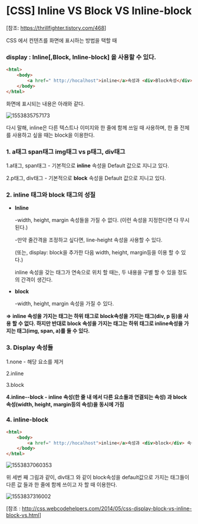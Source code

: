 # [CSS] Inline VS Block VS Inline-block

[참조: <https://thrillfighter.tistory.com/468>]



CSS 에서  컨텐츠를 화면에 표시하는 방법을 택할 때

### display : Inline[,Block, Inline-block] 을 사용할 수 있다.



```html
<html>
    <body>
        <a href=" http://hocalhost">inline</a>속성과 <div>Block속성</div>
    </body>
</html>
```



화면에 표시되는 내용은 아래와 같다.

![1553835757173](C:\Users\ASUS\AppData\Roaming\Typora\typora-user-images\1553835757173.png)



다시 말해, inline은 다른 텍스트나 이미지와 한 줄에 함께 쓰일 때 사용하며, 한 줄 전체를 사용하고 싶을 때는 block을 이용한다.



### 1. a태그 span태그 img태그 vs p태그, div태그

1.a태그, span태그 - 기본적으로 **inline** 속성을 Default 값으로 지니고 있다.

2.p태그, div태그 - 기본적으로 **block** 속성을 Default 값으로 지니고 있다.



### 2. inline 태그와 block 태그의 성질

- **Inline**

  -width, height, margin 속성들을 가질 수 없다. (이런 속성을 지정한다면 다 무시된다.)

  -만약 줄간격을 조정하고 싶다면, line-height 속성을 사용할 수 있다.

   (또는, display: block을 추가한 다음 width, height, margin등을 이용 할 수 있다.)

  inline 속성을 갖는 태그가 연속으로 위치 할 때는, 두 내용을 구별 할 수 있을 정도의 간격이 생긴다.

- **block**

  -width, height, margin 속성을 가질 수 있다.



**=>** **inline 속성을 가지는 태그는 하위 태그로 block속성을 가지는 태그(div, p 등)을 사용 할 수 없다. 하지만 반대로 block 속성을 가지는 태그는 하위 태그로 inline속성을 가지는 태그(img, span, a)를 둘 수 있다.**



### 3. Display 속성들

1.none - 해당 요소를 제거

2.inline

3.block

**4.inline--block - inline 속성(한 줄 내 에서 다른 요소들과 연결되는 속성) 과 block 속성(width, height, margin등의 속성)을 동시에 가짐**



### 4. inline-block 

```html
<html>
    <body>
        <a href=" http://hocalhost">inline</a>속성과 <div>block</div> 속성
    </body>
</html>
```

![1553837060353](C:\Users\ASUS\AppData\Roaming\Typora\typora-user-images\1553837060353.png)



위 세번 째 그림과 같이, div태그 와 같이 block속성을 default값으로 가지는 태그들이 다른 값 들과 한 줄에 함께 쓰이고 자 할 때 이용한다.



![1553837316002](C:\Users\ASUS\AppData\Roaming\Typora\typora-user-images\1553837316002.png)

[참조 : <http://css.webcodehelpers.com/2014/05/css-display-block-vs-inline-block-vs.html>]

